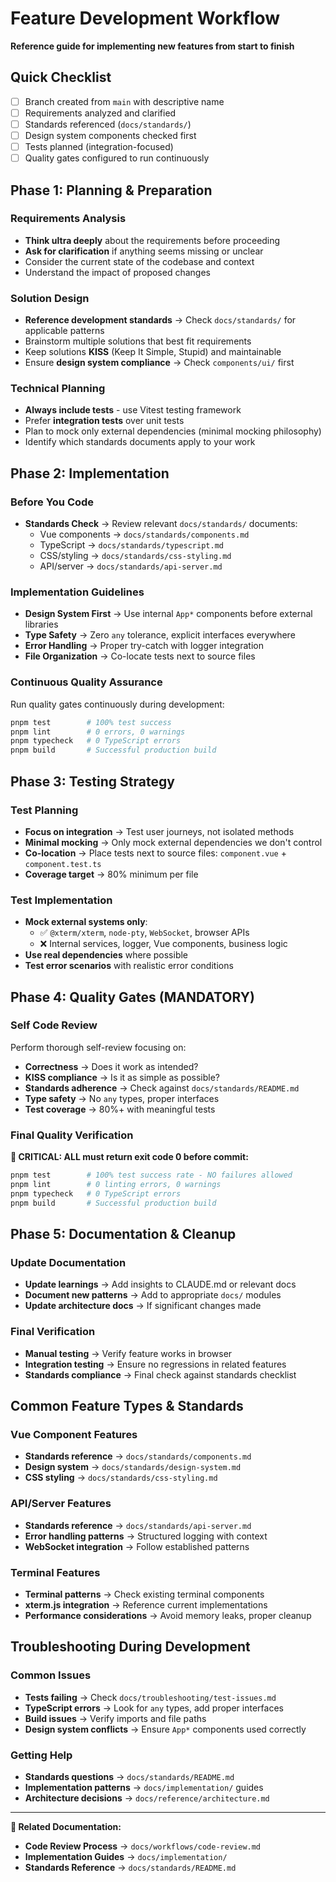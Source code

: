 # Feature Development Workflow

**Reference guide for implementing new features from start to finish**

## Quick Checklist

- [ ] Branch created from `main` with descriptive name
- [ ] Requirements analyzed and clarified
- [ ] Standards referenced (`docs/standards/`)
- [ ] Design system components checked first
- [ ] Tests planned (integration-focused)
- [ ] Quality gates configured to run continuously

## Phase 1: Planning & Preparation

### Requirements Analysis
- **Think ultra deeply** about the requirements before proceeding
- **Ask for clarification** if anything seems missing or unclear
- Consider the current state of the codebase and context
- Understand the impact of proposed changes

### Solution Design
- **Reference development standards** → Check `docs/standards/` for applicable patterns
- Brainstorm multiple solutions that best fit requirements
- Keep solutions **KISS** (Keep It Simple, Stupid) and maintainable
- Ensure **design system compliance** → Check `components/ui/` first

### Technical Planning
- **Always include tests** - use Vitest testing framework
- Prefer **integration tests** over unit tests
- Plan to mock only external dependencies (minimal mocking philosophy)
- Identify which standards documents apply to your work

## Phase 2: Implementation

### Before You Code
- **Standards Check** → Review relevant `docs/standards/` documents:
  - Vue components → `docs/standards/components.md`
  - TypeScript → `docs/standards/typescript.md`
  - CSS/styling → `docs/standards/css-styling.md`
  - API/server → `docs/standards/api-server.md`

### Implementation Guidelines
- **Design System First** → Use internal `App*` components before external libraries
- **Type Safety** → Zero `any` tolerance, explicit interfaces everywhere
- **Error Handling** → Proper try-catch with logger integration
- **File Organization** → Co-locate tests next to source files

### Continuous Quality Assurance
Run quality gates continuously during development:
```bash
pnpm test        # 100% test success
pnpm lint        # 0 errors, 0 warnings
pnpm typecheck   # 0 TypeScript errors
pnpm build       # Successful production build
```

## Phase 3: Testing Strategy

### Test Planning
- **Focus on integration** → Test user journeys, not isolated methods
- **Minimal mocking** → Only mock external dependencies we don't control
- **Co-location** → Place tests next to source files: `component.vue` + `component.test.ts`
- **Coverage target** → 80% minimum per file

### Test Implementation
- **Mock external systems only**:
  - ✅ `@xterm/xterm`, `node-pty`, `WebSocket`, browser APIs
  - ❌ Internal services, logger, Vue components, business logic
- **Use real dependencies** where possible
- **Test error scenarios** with realistic error conditions

## Phase 4: Quality Gates (MANDATORY)

### Self Code Review
Perform thorough self-review focusing on:
- **Correctness** → Does it work as intended?
- **KISS compliance** → Is it as simple as possible?
- **Standards adherence** → Check against `docs/standards/README.md`
- **Type safety** → No `any` types, proper interfaces
- **Test coverage** → 80%+ with meaningful tests

### Final Quality Verification
**🚨 CRITICAL: ALL must return exit code 0 before commit:**
```bash
pnpm test        # 100% test success rate - NO failures allowed
pnpm lint        # 0 linting errors, 0 warnings
pnpm typecheck   # 0 TypeScript errors
pnpm build       # Successful production build
```

## Phase 5: Documentation & Cleanup

### Update Documentation
- **Update learnings** → Add insights to CLAUDE.md or relevant docs
- **Document new patterns** → Add to appropriate `docs/` modules
- **Update architecture docs** → If significant changes made

### Final Verification
- **Manual testing** → Verify feature works in browser
- **Integration testing** → Ensure no regressions in related features
- **Standards compliance** → Final check against standards checklist

## Common Feature Types & Standards

### Vue Component Features
- **Standards reference** → `docs/standards/components.md`
- **Design system** → `docs/standards/design-system.md`
- **CSS styling** → `docs/standards/css-styling.md`

### API/Server Features
- **Standards reference** → `docs/standards/api-server.md`
- **Error handling patterns** → Structured logging with context
- **WebSocket integration** → Follow established patterns

### Terminal Features
- **Terminal patterns** → Check existing terminal components
- **xterm.js integration** → Reference current implementations
- **Performance considerations** → Avoid memory leaks, proper cleanup

## Troubleshooting During Development

### Common Issues
- **Tests failing** → Check `docs/troubleshooting/test-issues.md`
- **TypeScript errors** → Look for `any` types, add proper interfaces
- **Build issues** → Verify imports and file paths
- **Design system conflicts** → Ensure `App*` components used correctly

### Getting Help
- **Standards questions** → `docs/standards/README.md`
- **Implementation patterns** → `docs/implementation/` guides
- **Architecture decisions** → `docs/reference/architecture.md`

---

**🔗 Related Documentation:**
- **Code Review Process** → `docs/workflows/code-review.md`
- **Implementation Guides** → `docs/implementation/`
- **Standards Reference** → `docs/standards/README.md`